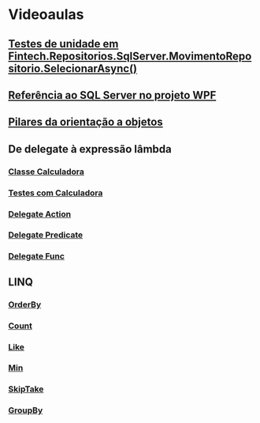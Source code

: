 # Videoaulas
## [Testes de unidade em Fintech.Repositorios.SqlServer.MovimentoRepositorio.SelecionarAsync()](https://1drv.ms/v/s!Agb956IHC05ijdov_ECwsDa6bOY4UQ?e=CkPUBr)

## [Referência ao SQL Server no projeto WPF](https://1drv.ms/v/s!Agb956IHC05ijdowL2HL11E7dP4dqw?e=OU3O6B)

## [Pilares da orientação a objetos](https://1drv.ms/v/s!Agb956IHC05ijdoyORLQQszKPzuJFw?e=9Kd5eZ)

## De delegate à expressão lâmbda
### [Classe Calculadora](https://1drv.ms/v/s!Agb956IHC05ijdo01OwK5MCK4Ugong?e=ri5q2o)
### [Testes com Calculadora](https://1drv.ms/v/s!Agb956IHC05ijdo1WoULrNaMbPXY2w?e=M9Xb59)
### [Delegate Action](https://1drv.ms/u/s!Agb956IHC05ijdo232s21P_ijmE3dw?e=J11nVh)
### [Delegate Predicate](https://1drv.ms/v/s!Agb956IHC05ijdo3-7qkToHMzqTkfQ?e=TPP1hj)
### [Delegate Func](https://1drv.ms/v/s!Agb956IHC05ijdo42WnDnMiP257azg?e=KOYEWV)

## LINQ
### [OrderBy](https://1drv.ms/u/s!Agb956IHC05ijdo6timNyaRhYpJy7A?e=fcFFqk)
### [Count](https://1drv.ms/u/s!Agb956IHC05ijdo7G_BchH7EKwSyXg?e=jmADjv)
### [Like](https://1drv.ms/v/s!Agb956IHC05ijdo8Z3csp2HRo4ExRw?e=8ULJge)
### [Min](https://1drv.ms/u/s!Agb956IHC05ijdo9FkBnlQOOoyd50g?e=0WihdX)
### [SkipTake]()
### [GroupBy]()
